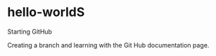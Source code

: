 # hello-worldS
Starting GitHub

Creating a branch and learning with the Git Hub documentation page.
